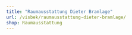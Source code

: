 ```yaml
---
title: "Raumausstattung Dieter Bramlage"
url: /visbek/raumausstattung-dieter-bramlage/
shop: Raumausstattung
---
```

